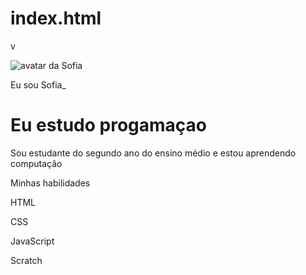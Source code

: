 # index.html
v<!DOCTYPE html>
<html lang="pt-br">
<head>
    <meta charset="UTF-8">
    <meta name="viewport" content="width=device-width, initial-scale=1.0">
    <link href="https://cdn.jsdelivr.net/nmp/bootstrap@5.3.3/dist/css/booststrap.min.css" rel="stylesheet" integrity="sha384-QWTKZyjpPEjISv5WaRU90FeRpok6YctnYmDr5pNlyT2bRjXh0JMhjY6hW+ALEwIH" crossorigin="anonymous" />
    <link rel="stylesheet" href="style.css">
    <title>Meu portfólio</title>
</head>
<body>
    <img src="img/avatar-perfil.ping" alt="avatar da Sofia" srcset="">
    <p>Eu sou Sofia_</p>
    <h1>Eu estudo progamaçao</h1>
    <p>Sou estudante do segundo ano do ensino médio e estou aprendendo computação</p>
    <p>Minhas habilidades</p>
    <div>
        <p>HTML</p>
        <p>CSS</p>
        <p>JavaScript</p>
        <p>Scratch</p>
    <div>
</body>
</html>
